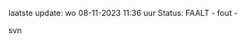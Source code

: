 laatste update: 
wo 08-11-2023 11:36   uur 
Status: FAALT - fout - 
<div class="service R">svn</div>